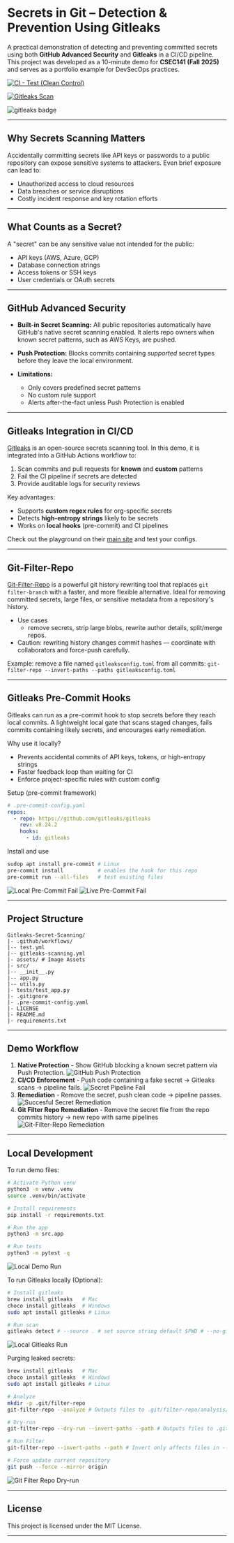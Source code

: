 # Secrets in Git – Detection & Prevention Using Gitleaks

A practical demonstration of detecting and preventing committed secrets using both **GitHub Advanced Security** and **Gitleaks** in a CI/CD pipeline.
This project was developed as a 10-minute demo for **CSEC141 (Fall 2025)** and serves as a portfolio example for DevSecOps practices.

[![CI - Test (Clean Control)](https://github.com/crow50/scanning-secrets-demo/actions/workflows/test.yml/badge.svg)](https://github.com/crow50/scanning-secrets-demo/actions/workflows/test.yml)

[![Gitleaks Scan](https://github.com/crow50/Gitleaks-Secret-Scanning/actions/workflows/gitleaks-scanning.yml/badge.svg)](https://github.com/crow50/Gitleaks-Secret-Scanning/actions/workflows/gitleaks-scanning.yml)

<img alt="gitleaks badge" src="https://img.shields.io/badge/protected%20by-gitleaks-blue">


---

## Why Secrets Scanning Matters

Accidentally committing secrets like API keys or passwords to a public repository can expose sensitive systems to attackers. Even brief exposure can lead to:

* Unauthorized access to cloud resources
* Data breaches or service disruptions
* Costly incident response and key rotation efforts

---

## What Counts as a Secret?

A "secret" can be any sensitive value not intended for the public:

* API keys (AWS, Azure, GCP)
* Database connection strings
* Access tokens or SSH keys
* User credentials or OAuth secrets

---

## GitHub Advanced Security

* **Built-in Secret Scanning:**
  All public repositories automatically have GitHub's native secret scanning enabled. It alerts repo owners when known secret patterns, such as AWS Keys, are pushed.

* **Push Protection:**
  Blocks commits containing *supported* secret types before they leave the local environment.

* **Limitations:**

  * Only covers predefined secret patterns
  * No custom rule support
  * Alerts after-the-fact unless Push Protection is enabled

---

## Gitleaks Integration in CI/CD

[Gitleaks](https://github.com/gitleaks/gitleaks) is an open-source secrets scanning tool. In this demo, it is integrated into a GitHub Actions workflow to:

1. Scan commits and pull requests for **known** and **custom** patterns
2. Fail the CI pipeline if secrets are detected
3. Provide auditable logs for security reviews

Key advantages:

* Supports **custom regex rules** for org-specific secrets
* Detects **high-entropy strings** likely to be secrets
* Works on **local hooks** (pre-commit) and CI pipelines

Check out the playground on their [main site](https://gitleaks.io/) and test your configs.

---

## Git-Filter-Repo

[Git-Filter-Repo](https://github.com/newren/git-filter-repo) is a powerful git history rewriting tool that replaces `git filter-branch` with a faster, and more flexible alternative. Ideal for removing committed secrets, large files, or sensitive metadata from a repository's history.

* Use cases
  * remove secrets, strip large blobs, rewrite author details, split/merge repos.
* Caution: rewriting history changes commit hashes — coordinate with collaborators and force-push carefully.


Example: remove a file named `gitleaksconfig.toml` from all commits:
  `git-filter-repo --invert-paths --paths gitleaksconfig.toml`

---

## Gitleaks Pre-Commit Hooks

Gitleaks can run as a pre-commit hook to stop secrets before they reach local commits. A lightweight local gate that scans staged changes, fails commits containing likely secrets, and encourages early remediation.

Why use it locally?
* Prevents accidental commits of API keys, tokens, or high-entropy strings
* Faster feedback loop than waiting for CI
* Enforce project-specific rules with custom config

Setup (pre-commit framework)
```yaml
# .pre-commit-config.yaml
repos:
  - repo: https://github.com/gitleaks/gitleaks
    rev: v8.24.2
    hooks:
      - id: gitleaks
```

Install and use
```bash
sudop apt install pre-commit # Linux
pre-commit install           # enables the hook for this repo
pre-commit run --all-files   # test existing files
```

![Local Pre-Commit Fail](assets/local-pre-commit-fail.png)
![Live Pre-Commit Fail](assets/pre-commit-fail.png)

---

## Project Structure

```
Gitleaks-Secret-Scanning/
|- .github/workflows/
|-- test.yml
|-- gitleaks-scanning.yml
|- assets/ # Image Assets
|- src/
|-- __init__.py
|-- app.py
|-- utils.py
|- tests/test_app.py
|- .gitignore
|- .pre-commit-config.yaml
|- LICENSE
|- README.md
|- requirements.txt
```

---

## Demo Workflow

1. **Native Protection** - Show GitHub blocking a known secret pattern via Push Protection.
![GitHub Push Protection](assets/github-push-protection.png)
2. **CI/CD Enforcement** - Push code containing a fake secret -> Gitleaks scans -> pipeline fails.
![Secret Pipeline Fail](assets/secret-pipeline-fail.png)
3. **Remediation** - Remove the secret, push clean code -> pipeline passes.
![Succesful Secret Remediation](assets/successful-secret-remediation.png)
4. **Git Filter Repo Remediation** - Remove the secret file from the repo commits history -> new repo with same pipelines
![Git-Filter-Repo Remediation](assets/git-filter-repo-remediation.png)

---

## Local Development

To run demo files:

```bash
# Activate Python venv
python3 -m venv .venv
source .venv/bin/activate

# Install requirements
pip install -r requirements.txt

# Run the app
python3 -m src.app

# Run tests
python3 -m pytest -q
```
![Local Demo Run](assets/local-demo-run.png)

To run Gitleaks locally (Optional):

```bash
# Install gitleaks
brew install gitleaks   # Mac
choco install gitleaks  # Windows
sudo apt install gitleaks # Linux

# Run scan
gitleaks detect # --source . # set source string default $PWD # --no-git # to scan current repo dir # --redact # to redact secrets from logs and stdout
```
![Local Gitleaks Run](assets/local-gitleaks-scan.png)

Purging leaked secrets:

```bash
brew install gitleaks   # Mac
choco install gitleaks  # Windows
sudo apt install gitleaks # Linux

# Analyze
mkdir -p .git/filter-repo
git-filter-repo --analyze # Outputs files to .git/filter-repo/analysis/

# Dry-run
git-filter-repo --dry-run --invert-paths --path # Outputs files to .git/filter-repo/

# Run Filter
git-filter-repo --invert-paths --path # Invert only affects files in --path string

# Force update current repository
git push --force --mirror origin

```
![Git Filter Repo Dry-run](assets/git-filter-repo-dry-run.png)

---

## License

This project is licensed under the MIT License.

---
